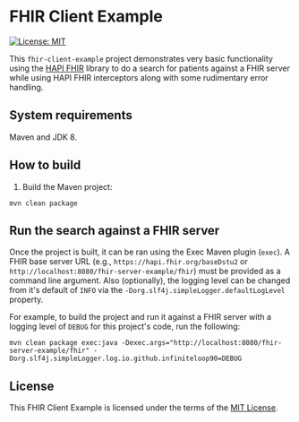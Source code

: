 # FHIR Client Example

[![License: MIT](https://img.shields.io/badge/License-MIT-blue.svg)](https://opensource.org/licenses/MIT)

This `fhir-client-example` project demonstrates very basic functionality
using the [HAPI FHIR](http://hapifhir.io/) library to do a search for patients
against a FHIR server while using HAPI FHIR interceptors along with some
rudimentary error handling.

## System requirements

Maven and JDK 8.

## How to build

1. Build the Maven project:

```
mvn clean package
```

## Run the search against a FHIR server

Once the project is built, it can be ran using the Exec Maven plugin
(`exec`).
A FHIR base server URL (e.g., `https://hapi.fhir.org/baseDstu2` or
`http://localhost:8080/fhir-server-example/fhir`) must be provided as a
command line argument. Also (optionally), the logging level can be
changed from it's default of `INFO` via the
`-Dorg.slf4j.simpleLogger.defaultLogLevel` property.

For example, to build the project and run it against a FHIR server with a
logging level of `DEBUG` for this project's code, run the following:

```
mvn clean package exec:java -Dexec.args="http://localhost:8080/fhir-server-example/fhir" -Dorg.slf4j.simpleLogger.log.io.github.infiniteloop90=DEBUG
```

## License

This FHIR Client Example is licensed under the terms of the
[MIT License](LICENSE.txt).